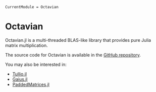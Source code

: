 ```@meta
CurrentModule = Octavian
```

# Octavian

Octavian.jl is a multi-threaded BLAS-like library that provides pure Julia matrix multiplication.

The source code for Octavian is available in the [GitHub repository](https://github.com/JuliaLinearAlgebra/Octavian.jl).

You may also be interested in:
- [Tullio.jl](https://github.com/mcabbott/Tullio.jl)
- [Gaius.jl](https://github.com/MasonProtter/Gaius.jl)
- [PaddedMatrices.jl](https://github.com/chriselrod/PaddedMatrices.jl)
